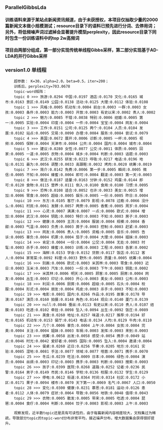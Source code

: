 ### ParallelGibbsLda  
#### 训练语料来源于某站点新闻资讯频道，由于未获授权，本项目仅抽取少量的2000篇新闻文本做小规模测试；resource目录下的语料已预先进行分词、去停用词；另外，将低频噪声词过滤掉会显著提升模型perplexity，因此resource目录下同时包含一份训练语料中的top 2w高频词  

#### 项目由两部分组成，第一部分实现传统单线程Gibbs采样，第二部分实现基于AD-LDA的并行Gibbs采样

### version1.0 单线程
		超参数： K=30，alpha=2.0，beta=0.5，iter=200；  
		训练后，perplexity=703.0678  
		topic-word矩阵：  
		topic 0 >>> 旅游:0.0294 中国:0.0197 酒店:0.0170 文化:0.0165 城市:0.0163 景区:0.0149 公园:0.0138 活动:0.0125 大理:0.0112 体验:0.0108  
		topic 1 >>> 风格:0.0005 机动车:0.0004 前台:0.0003 一群:0.0003 女孩:0.0003 条件:0.0003 能力:0.0003 开放:0.0003 有史以来:0.0002 贵人:0.0002  
		topic 2 >>> 魅力:0.0085 不错:0.0038 特别:0.0006 结婚:0.0005 第一:0.0005 实验:0.0004 印度:0.0004 一件:0.0004 宝宝:0.0004 网友:0.0004  
		topic 3 >>> 工作:0.0151 公司:0.0125 两个:0.0104 人员:0.0104 发展:0.0102 站点:0.0095 交易:0.0090 办理:0.0084 服务:0.0084 尝试:0.0079  
		topic 4 >>> 美国:0.0672 展开:0.0006 诊断:0.0005 一杯:0.0005 视频:0.0005 保鲜:0.0004 天津市:0.0004 公共:0.0004 国内:0.0004 城市:0.0004  
		topic 5 >>> 建议:0.0280 女性:0.0077 公交:0.0011 体质:0.0005 回家:0.0005 一道:0.0005 衣物:0.0004 城乡:0.0004 判断:0.0003 话题:0.0003  
		topic 6 >>> 武汉:0.0255 研发:0.0223 呼吸:0.0217 电话:0.0196 地址:0.0131 最为:0.0056 调整:0.0033 高跟鞋:0.0032 烤肉:0.0020 统筹:0.0019  
		topic 7 >>> 简介:0.0142 免费:0.0006 第一步:0.0005 瞬间:0.0005 微信:0.0005 不知:0.0004 蜂蜜:0.0004 即可:0.0004 翻滚:0.0003 第一天:0.0003  
		topic 8 >>> 做法:0.0187 适量:0.0163 分钟:0.0152 鸡蛋:0.0144 即可:0.0120 食物:0.0115 营养:0.0111 倒入:0.0100 食用:0.0100 习惯:0.0095  
		topic 9 >>> 恐怖:0.0108 适合:0.0052 也许:0.0033 美女:0.0015 增加:0.0006 零食:0.0005 超级:0.0005 娱乐:0.0005 一份:0.0005 昨日:0.0004  
		topic 10 >>> 东方:0.0105 客厅:0.0079 影视:0.0078 过瘾:0.0066 没什么:0.0061 村民:0.0061 发酵:0.0057 两旁:0.0005 香蕉:0.0005 周岁:0.0004  
		topic 11 >>> 心灵:0.0007 满满:0.0007 一点:0.0006 欧式:0.0004 增加:0.0004 武汉:0.0004 钥匙:0.0003 特价:0.0003 不知:0.0003 房子:0.0003  
		topic 12 >>> 健康:0.0009 主流:0.0004 服装:0.0004 规模:0.0004 香甜:0.0003 气温:0.0003 负责:0.0003 房子:0.0003 控制:0.0003 赶紧:0.0003  
		topic 13 >>> 网友:0.0006 贵人:0.0005 资格:0.0005 音乐:0.0005 告诉:0.0005 辜负:0.0004 机票:0.0004 茄子:0.0004 大理:0.0004 姐妹:0.0003  
		topic 14 >>> 肯定:0.0004 一份:0.0004 公交:0.0004 无处:0.0003 时髦:0.0003 杀手:0.0003 蜂蜜:0.0003 训练:0.0003 工程:0.0003 各家:0.0002  
		topic 15 >>> 海鲜:0.0153 学会:0.0152 贷款:0.0117 饭店:0.0112 客人:0.0094 家常菜:0.0092 料理:0.0033 野外:0.0005 质量:0.0005 统筹:0.0004  
		topic 16 >>> 刻画:0.0006 欧式:0.0003 米其林:0.0003 零食:0.0003 近日:0.0003 玉米:0.0003 汽车:0.0003 一份:0.0003 下午:0.0003 钥匙:0.0002  
		topic 17 >>> 米其林:0.0006 明天:0.0005 顾客:0.0005 厨房:0.0004 网友:0.0004 丛生:0.0003 印记:0.0003 开心:0.0003 美女:0.0003 公布:0.0003  
		topic 18 >>> 利润:0.0006 厨房:0.0006 超级:0.0005 石头:0.0004 校服:0.0004 形式:0.0004 朋友:0.0004 鸡皮:0.0003 杀手:0.0003 不知:0.0003  
		topic 19 >>> 电影:0.0801 国内:0.0266 作品:0.0195 故事:0.0178 导演:0.0167 演员:0.0160 拍摄:0.0148 角色:0.0144 观众:0.0140 厦门:0.0139  
		topic 20 >>> null:0.0846 蚕丝:0.0113 有史以来:0.0110 贵人:0.0107 结膜:0.0103 吃透:0.0102 牵挂:0.0098 坠入:0.0094 丛生:0.0092 饭庄:0.0089  
		topic 21 >>> 美食:0.0260 地址:0.0257 味道:0.0217 推荐:0.0194 好吃:0.0165 机动车:0.0153 餐厅:0.0143 电话:0.0134 人均:0.0129 牛肉:0.0110  
		topic 22 >>> 几个:0.0006 辜负:0.0004 上午:0.0004 女孩:0.0004 完美:0.0004 关注:0.0004 姐妹:0.0003 车祸:0.0003 发挥:0.0003 来到:0.0003  
		topic 23 >>> 统筹:0.0058 出发:0.0058 感受:0.0054 携手:0.0049 站点:0.0046 时光:0.0042 爱好者:0.0005 国际:0.0005 坠入:0.0004 邀请:0.0004  
		topic 24 >>> 餐桌:0.0260 近日:0.0256 节奏:0.0205 地方:0.0161 实验:0.0085 湿地:0.0081 手法:0.0077 领域:0.0077 喧嚣:0.0071 携手:0.0070  
		topic 25 >>> 冬瓜:0.0239 吃法:0.0009 日本:0.0006 绿色:0.0004 演员:0.0004 丝绸:0.0003 印记:0.0003 携手:0.0003 判断:0.0003 搜索:0.0003  
		topic 26 >>> 孩子:0.0399 医院:0.0268 道路:0.0252 记者:0.0236 民警:0.0164 男子:0.0149 市民:0.0146 学校:0.0136 校服:0.0132 学生:0.0129  
		topic 27 >>> 停电:0.0612 街道:0.0364 时间:0.0314 社区:0.0172 小区:0.0171 果子:0.0094 楼市:0.0070 天下第一:0.0069 名气:0.0067 人口:0.0050  
		topic 28 >>> 变化:0.0300 健康:0.0231 慕思:0.0181 运动:0.0126 患者:0.0112 人体:0.0079 症状:0.0064 导致:0.0056 地铁:0.0048 值得:0.0043  
		topic 29 >>> 衣物:0.0005 散发:0.0005 带来:0.0005 吃透:0.0004 琵琶:0.0004 食疗:0.0004 判断:0.0004 饺子:0.0003 影视:0.0003 上午:0.0003  
		
		观察发现，近半数topic还是具有可读性的，由于每篇新闻内容相差较大，文档集过为稀疏，导致部分topic的topic-word分布非常平均，接近噪声分布，增大数据集会获得很好提升。